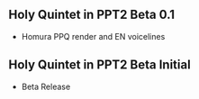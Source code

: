 ## Holy Quintet in PPT2 Beta 0.1
- Homura PPQ render and EN voicelines

## Holy Quintet in PPT2 Beta Initial
- Beta Release
